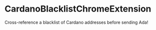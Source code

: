 # CardanoBlacklistChromeExtension
Cross-reference a blacklist of Cardano addresses before sending Ada!
